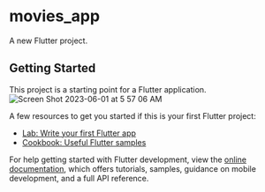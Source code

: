 # movies_app

A new Flutter project.

## Getting Started

This project is a starting point for a Flutter application.
![Screen Shot 2023-06-01 at 5 57 06 AM](https://github.com/elsoudy222/Movies-Clone/assets/61518270/f12c22fd-1438-44b2-9e23-191adc841e45)

A few resources to get you started if this is your first Flutter project:

- [Lab: Write your first Flutter app](https://docs.flutter.dev/get-started/codelab)
- [Cookbook: Useful Flutter samples](https://docs.flutter.dev/cookbook)

For help getting started with Flutter development, view the
[online documentation](https://docs.flutter.dev/), which offers tutorials,
samples, guidance on mobile development, and a full API reference.

